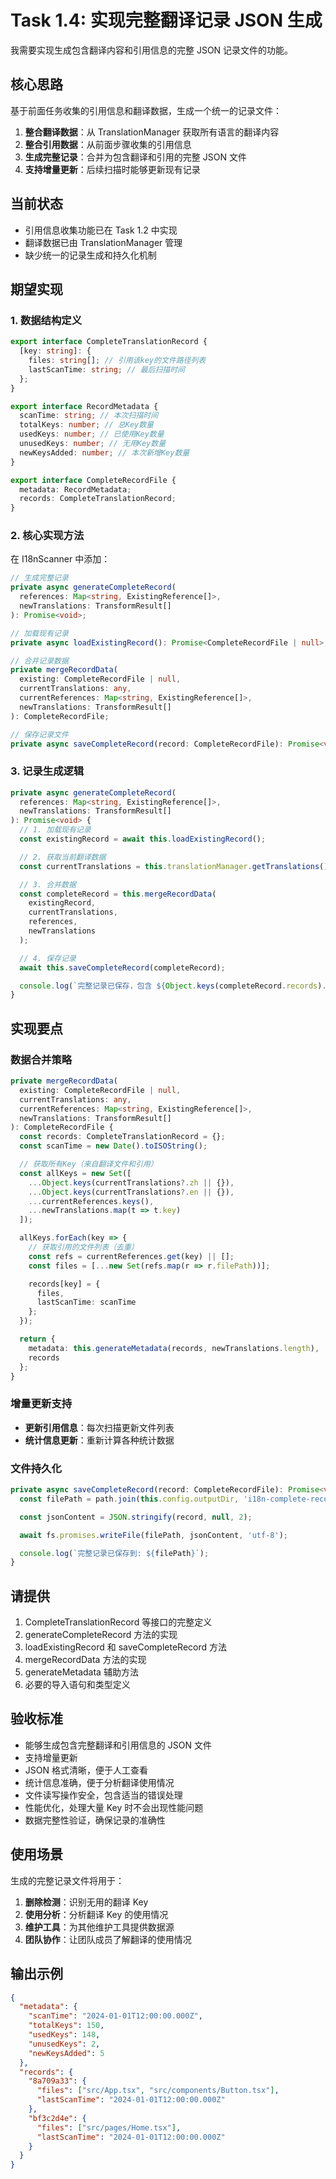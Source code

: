# Task 1.4: 实现完整翻译记录 JSON 生成

我需要实现生成包含翻译内容和引用信息的完整 JSON 记录文件的功能。

## 核心思路

基于前面任务收集的引用信息和翻译数据，生成一个统一的记录文件：

1. **整合翻译数据**：从 TranslationManager 获取所有语言的翻译内容
2. **整合引用数据**：从前面步骤收集的引用信息
3. **生成完整记录**：合并为包含翻译和引用的完整 JSON 文件
4. **支持增量更新**：后续扫描时能够更新现有记录

## 当前状态

- 引用信息收集功能已在 Task 1.2 中实现
- 翻译数据已由 TranslationManager 管理
- 缺少统一的记录生成和持久化机制

## 期望实现

### 1. 数据结构定义

```typescript
export interface CompleteTranslationRecord {
  [key: string]: {
    files: string[]; // 引用该key的文件路径列表
    lastScanTime: string; // 最后扫描时间
  };
}

export interface RecordMetadata {
  scanTime: string; // 本次扫描时间
  totalKeys: number; // 总Key数量
  usedKeys: number; // 已使用Key数量
  unusedKeys: number; // 无用Key数量
  newKeysAdded: number; // 本次新增Key数量
}

export interface CompleteRecordFile {
  metadata: RecordMetadata;
  records: CompleteTranslationRecord;
}
```

### 2. 核心实现方法

在 I18nScanner 中添加：

```typescript
// 生成完整记录
private async generateCompleteRecord(
  references: Map<string, ExistingReference[]>,
  newTranslations: TransformResult[]
): Promise<void>;

// 加载现有记录
private async loadExistingRecord(): Promise<CompleteRecordFile | null>;

// 合并记录数据
private mergeRecordData(
  existing: CompleteRecordFile | null,
  currentTranslations: any,
  currentReferences: Map<string, ExistingReference[]>,
  newTranslations: TransformResult[]
): CompleteRecordFile;

// 保存记录文件
private async saveCompleteRecord(record: CompleteRecordFile): Promise<void>;
```

### 3. 记录生成逻辑

```typescript
private async generateCompleteRecord(
  references: Map<string, ExistingReference[]>,
  newTranslations: TransformResult[]
): Promise<void> {
  // 1. 加载现有记录
  const existingRecord = await this.loadExistingRecord();

  // 2. 获取当前翻译数据
  const currentTranslations = this.translationManager.getTranslations();

  // 3. 合并数据
  const completeRecord = this.mergeRecordData(
    existingRecord,
    currentTranslations,
    references,
    newTranslations
  );

  // 4. 保存记录
  await this.saveCompleteRecord(completeRecord);

  console.log(`完整记录已保存，包含 ${Object.keys(completeRecord.records).length} 个Key`);
}
```

## 实现要点

### 数据合并策略

```typescript
private mergeRecordData(
  existing: CompleteRecordFile | null,
  currentTranslations: any,
  currentReferences: Map<string, ExistingReference[]>,
  newTranslations: TransformResult[]
): CompleteRecordFile {
  const records: CompleteTranslationRecord = {};
  const scanTime = new Date().toISOString();

  // 获取所有Key（来自翻译文件和引用）
  const allKeys = new Set([
    ...Object.keys(currentTranslations?.zh || {}),
    ...Object.keys(currentTranslations?.en || {}),
    ...currentReferences.keys(),
    ...newTranslations.map(t => t.key)
  ]);

  allKeys.forEach(key => {
    // 获取引用的文件列表（去重）
    const refs = currentReferences.get(key) || [];
    const files = [...new Set(refs.map(r => r.filePath))];

    records[key] = {
      files,
      lastScanTime: scanTime
    };
  });

  return {
    metadata: this.generateMetadata(records, newTranslations.length),
    records
  };
}
```

### 增量更新支持

- **更新引用信息**：每次扫描更新文件列表
- **统计信息更新**：重新计算各种统计数据

### 文件持久化

```typescript
private async saveCompleteRecord(record: CompleteRecordFile): Promise<void> {
  const filePath = path.join(this.config.outputDir, 'i18n-complete-record.json');

  const jsonContent = JSON.stringify(record, null, 2);

  await fs.promises.writeFile(filePath, jsonContent, 'utf-8');

  console.log(`完整记录已保存到: ${filePath}`);
}
```

## 请提供

1. CompleteTranslationRecord 等接口的完整定义
2. generateCompleteRecord 方法的实现
3. loadExistingRecord 和 saveCompleteRecord 方法
4. mergeRecordData 方法的实现
5. generateMetadata 辅助方法
6. 必要的导入语句和类型定义

## 验收标准

- 能够生成包含完整翻译和引用信息的 JSON 文件
- 支持增量更新
- JSON 格式清晰，便于人工查看
- 统计信息准确，便于分析翻译使用情况
- 文件读写操作安全，包含适当的错误处理
- 性能优化，处理大量 Key 时不会出现性能问题
- 数据完整性验证，确保记录的准确性

## 使用场景

生成的完整记录文件将用于：

1. **删除检测**：识别无用的翻译 Key
2. **使用分析**：分析翻译 Key 的使用情况
3. **维护工具**：为其他维护工具提供数据源
4. **团队协作**：让团队成员了解翻译的使用情况

## 输出示例

```json
{
  "metadata": {
    "scanTime": "2024-01-01T12:00:00.000Z",
    "totalKeys": 150,
    "usedKeys": 148,
    "unusedKeys": 2,
    "newKeysAdded": 5
  },
  "records": {
    "8a709a33": {
      "files": ["src/App.tsx", "src/components/Button.tsx"],
      "lastScanTime": "2024-01-01T12:00:00.000Z"
    },
    "bf3c2d4e": {
      "files": ["src/pages/Home.tsx"],
      "lastScanTime": "2024-01-01T12:00:00.000Z"
    }
  }
}
```
